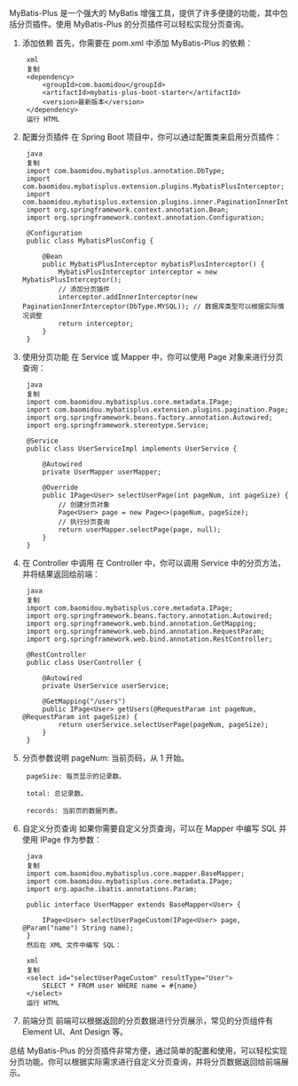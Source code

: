 MyBatis-Plus 是一个强大的 MyBatis 增强工具，提供了许多便捷的功能，其中包括分页插件。使用 MyBatis-Plus 的分页插件可以轻松实现分页查询。

1. 添加依赖
    首先，你需要在 pom.xml 中添加 MyBatis-Plus 的依赖：
    
        xml
        复制
        <dependency>
            <groupId>com.baomidou</groupId>
            <artifactId>mybatis-plus-boot-starter</artifactId>
            <version>最新版本</version>
        </dependency>
        运行 HTML
2. 配置分页插件
在 Spring Boot 项目中，你可以通过配置类来启用分页插件：

        java
        复制
        import com.baomidou.mybatisplus.annotation.DbType;
        import com.baomidou.mybatisplus.extension.plugins.MybatisPlusInterceptor;
        import com.baomidou.mybatisplus.extension.plugins.inner.PaginationInnerInterceptor;
        import org.springframework.context.annotation.Bean;
        import org.springframework.context.annotation.Configuration;
        
        @Configuration
        public class MybatisPlusConfig {
        
            @Bean
            public MybatisPlusInterceptor mybatisPlusInterceptor() {
                MybatisPlusInterceptor interceptor = new MybatisPlusInterceptor();
                // 添加分页插件
                interceptor.addInnerInterceptor(new PaginationInnerInterceptor(DbType.MYSQL)); // 数据库类型可以根据实际情况调整
                return interceptor;
            }
        }
3. 使用分页功能
        在 Service 或 Mapper 中，你可以使用 Page 对象来进行分页查询：
        
        java
        复制
        import com.baomidou.mybatisplus.core.metadata.IPage;
        import com.baomidou.mybatisplus.extension.plugins.pagination.Page;
        import org.springframework.beans.factory.annotation.Autowired;
        import org.springframework.stereotype.Service;
        
        @Service
        public class UserServiceImpl implements UserService {
        
            @Autowired
            private UserMapper userMapper;
        
            @Override
            public IPage<User> selectUserPage(int pageNum, int pageSize) {
                // 创建分页对象
                Page<User> page = new Page<>(pageNum, pageSize);
                // 执行分页查询
                return userMapper.selectPage(page, null);
            }
        }
4. 在 Controller 中调用
        在 Controller 中，你可以调用 Service 中的分页方法，并将结果返回给前端：
        
        java
        复制
        import com.baomidou.mybatisplus.core.metadata.IPage;
        import org.springframework.beans.factory.annotation.Autowired;
        import org.springframework.web.bind.annotation.GetMapping;
        import org.springframework.web.bind.annotation.RequestParam;
        import org.springframework.web.bind.annotation.RestController;
        
        @RestController
        public class UserController {
        
            @Autowired
            private UserService userService;
        
            @GetMapping("/users")
            public IPage<User> getUsers(@RequestParam int pageNum, @RequestParam int pageSize) {
                return userService.selectUserPage(pageNum, pageSize);
            }
        }
5. 分页参数说明
        pageNum: 当前页码，从 1 开始。
        
        pageSize: 每页显示的记录数。
        
        total: 总记录数。
        
        records: 当前页的数据列表。

6. 自定义分页查询
        如果你需要自定义分页查询，可以在 Mapper 中编写 SQL 并使用 IPage 作为参数：
        
        java
        复制
        import com.baomidou.mybatisplus.core.mapper.BaseMapper;
        import com.baomidou.mybatisplus.core.metadata.IPage;
        import org.apache.ibatis.annotations.Param;
        
        public interface UserMapper extends BaseMapper<User> {
        
            IPage<User> selectUserPageCustom(IPage<User> page, @Param("name") String name);
        }
        然后在 XML 文件中编写 SQL：
        
        xml
        复制
        <select id="selectUserPageCustom" resultType="User">
            SELECT * FROM user WHERE name = #{name}
        </select>
        运行 HTML
7. 前端分页
        前端可以根据返回的分页数据进行分页展示，常见的分页组件有 Element UI、Ant Design 等。

总结
MyBatis-Plus 的分页插件非常方便，通过简单的配置和使用，可以轻松实现分页功能。你可以根据实际需求进行自定义分页查询，并将分页数据返回给前端展示。

